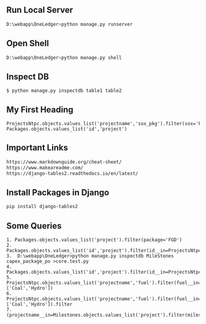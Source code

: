 ## Run Local Server
```bash
D:\webapp\OneLedger>python manage.py runserver
```
## Open Shell
```bash
D:\webapp\OneLedger>python manage.py shell
```

## Inspect DB
```
$ python manage.py inspectdb table1 table2
```

## My First Heading
```
ProjectsNtpc.objects.values_list('projectname','sox_pkg').filter(sox='F')
Packages.objects.values_list('id','project')
```
## Important Links
```bash
https://www.markdownguide.org/cheat-sheet/
https://www.makeareadme.com/
https://django-tables2.readthedocs.io/en/latest/
```
## Install Packages in Django
```bash
pip install django-tables2
```

## Some Queries
```
1. Packages.objects.values_list('project').filter(package='FGD')
2. Packages.objects.values_list('id','project').filter(id__in=ProjectsNtpc.objects.values_list('sox_pkg').filter(sox='F'))
3.  D:\webapp\OneLedger>python manage.py inspectdb MileStones capex_package_po >core.test.py
4.  Packages.objects.values_list('id','project').filter(id__in=ProjectsNtpc.objects.values_list('sox_pkg').filter(sox='F'))
5.  ProjectsNtpc.objects.values_list('projectname','fuel').filter(fuel__in= ['Coal','Hydro'])
6.  ProjectsNtpc.objects.values_list('projectname','fuel').filter(fuel__in= ['Coal','Hydro']).filter
7.  (projectname__in=Milestones.objects.values_list('project').filter(milestone='TOC').exclude(achieved='A'))
```
